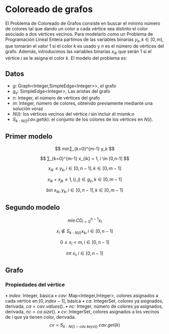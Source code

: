 # Coloreado de grafos

El Problema de Coloreado de Grafos consiste en buscar el mínimo número de colores tal que dando un color a cada vértice sea distinto el color asociado a dos vértices vecinos. Para modelarlo como un Problema de Programación Lineal Entera partimos de las variables binarias $y_k,k∈[0,m)$, que tomarán el valor 1 si el color $k$ es usado y $n$ es el número de vértices del grafo. Además, introducimos las variables binarias $x_{ik}$ que serán 1 si el vértice $i$ se le asigna el color $k$.  El modelo del problema es:

## Datos

 - $g$: Graph\<Integer,SimpleEdge\<Integer\>\>, el grafo
 - $g_e$: SimpleEdge\<Integer\>, Las aristas del grafo
 - $n$: Integer, el número de vértices del grafo
 - $m$: Integer, número de colores, obtenido previamente mediante una solución voraz 
 - $N(i)$:  los vértices vecinos del vértice $i$ sin incluir él mismk:o 
 - $S_{k : N(i)} cav.get(k)$: el conjunto de los colores de los vértices en $N(i)$.

## Primer modelo

$$ min⁡∑_{k=0}^{m-1} y_k $$

$$ ∑_{k=0}^{m-1} x_{ik} = 1,     i \in [0,n-1] $$

$$ x_{ik} \leq y_k,           i \in [0,n-1],k \in [0,m-1] $$

$$ x_{ik}+x_{jk} \leq 1,         (i,j) \in g_e,k\in [0,m-1] $$

$$ bin \  x_{ik},   y_k,      i \in [0,n-1],k \in [0,m-1] $$

## Segundo modelo

$$ \min⁡ CD_{i=0}^{n-1} x_i $$

$$ x_i \notin S_{k:N(i)} x_k,      i \in [0,n-1] $$

$$ 0 \leq  x_i \lt m,         i \in [0,n-1]$$

$$ int  \ x_i,   i \in [0,n-1] $$

## Grafo

### Propiedades del vértice
 
•	$index$: Integer, básica
•	$cav$: Map\<Integer,Integer\>, colores asignados a cada vértice en $[0,index-1]$, básica
•	$ca$: IntegerSet, colores ya asignados, derivada, $ca=cav.values()$.
•	$nc$: Integer, número de colores ya asignados, derivada, $nc = ca.size()$.
•	$cv$: IntegerSet, colores asignados a los vecinos de $i$ que ya tienen color, derivada. 
	$$cv =  S_{k : N(i) \cap cav.keys()} \ cav.get(k) $$








